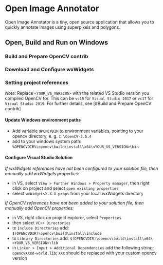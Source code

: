 # Open Image Annotator

Open Image Annotator is a tiny, open source application that allows you to quickly annotate images using superpixels and polygons.

## Open, Build and Run on Windows

### Build and Prepare OpenCV contrib

### Download and Configure wxWidgets

### Setting project references

_Note:_ Replace `<YOUR_VS_VERSION>` with the related VS Studio version you compiled OpenCV for. This can be `vc15` for `Visual Studio 2017` or `vc17` for `Visual Studio 2019`. For further details, see [#Build and Prepare OpenCV contrib]

#### Update Windows environment paths

- Add variable `OPENCVDIR` to environment variables, pointing to your opencv directory, e. g. `C:\OpenCV-3.5.4`
- add to your windows system path: `%OPENCVDIR%\opencv\build\install\x64\<YOUR_VS_VERSION>\bin`

#### Configure Visual Studio Solution

*If wxWidgets references have not been configured to your solution file, then manually add wxWidgets properties:*

- in VS, select `View > Further Windows > Property manager`, then right click on project and select `open existing properties`
- select `wxWidgetsX.X.X.props` from your local wxWidgets directory

*If OpenCV references have not been added to your solution file, then manually add OpenCV properties:*

- in VS, right click on project explorer, select `Properties`
- then select `VC++ Directories`
- to `Include Directories` add: `$(OPENCVDIR)\opencv\build\install\include`
- to `Library Directories` add: `$(OPENCVDIR)\opencv\build\install\x64\<YOUR_VS_VERSION>\lib`
- in `Linker > Input > Additional Dependencies` add the following string: `opencvXXXd-world.lib`; `XXX` should be replaced with your custom opencv version